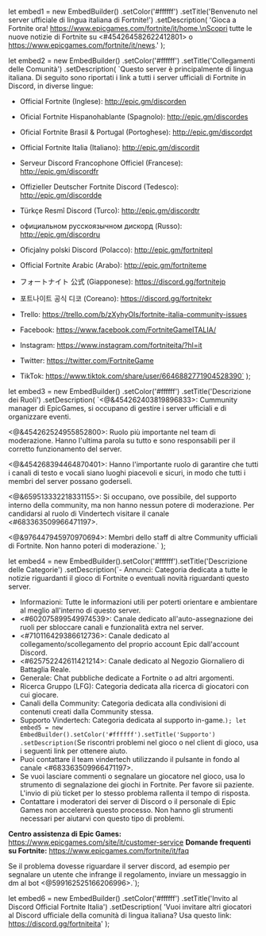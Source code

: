 let embed1 = new EmbedBuilder()
	.setColor('#ffffff')
	.setTitle('Benvenuto nel server ufficiale di lingua italiana di Fortnite!')
	.setDescription(
		'Gioca a Fortnite ora! https://www.epicgames.com/fortnite/it/home.\nScopri tutte le nuove notizie di Fortnite su <#454264582622412801> o https://www.epicgames.com/fortnite/it/news.'
	);

let embed2 = new EmbedBuilder()
	.setColor('#ffffff')
	.setTitle('Collegamenti delle Comunità')
	.setDescription(
		`Questo server è principalmente di lingua italiana. Di seguito sono riportati i link a tutti i server ufficiali di Fortnite in Discord, in diverse lingue:

-   Official Fortnite (Inglese): http://epic.gm/discorden
-   Oficial Fortnite Hispanohablante (Spagnolo): http://epic.gm/discordes
-   Oficial Fortnite Brasil & Portugal (Portoghese): http://epic.gm/discordpt
-   Official Fortnite Italia (Italiano): http://epic.gm/discordit
-   Serveur Discord Francophone Officiel (Francese): http://epic.gm/discordfr
-   Offizieller Deutscher Fortnite Discord (Tedesco): http://epic.gm/discordde
-   Türkçe Resmî Discord (Turco): http://epic.gm/discordtr
-   официальном русскоязычном дискорд (Russo): http://epic.gm/discordru
-   Oficjalny polski Discord (Polacco): http://epic.gm/fortnitepl
-   Official Fortnite Arabic (Arabo): http://epic.gm/fortniteme
-   フォートナイト 公式 (Giapponese): https://discord.gg/fortnitejp
-   포트나이트 공식 디코 (Coreano): https://discord.gg/fortnitekr

-   Trello: https://trello.com/b/zXyhyOIs/fortnite-italia-community-issues
-   Facebook: https://www.facebook.com/FortniteGameITALIA/
-   Instagram: https://www.instagram.com/fortniteita/?hl=it
-   Twitter: https://twitter.com/FortniteGame
-   TikTok: https://www.tiktok.com/share/user/6646882771904528390`
	);

let embed3 = new EmbedBuilder()
	.setColor('#ffffff')
	.setTitle('Descrizione dei Ruoli')
	.setDescription(
		`<@&454262403819896833>: Cummunity manager di EpicGames, si occupano di gestire i server ufficiali e di organizzare eventi.

<@&454262524955852800>: Ruolo più importante nel team di moderazione. Hanno l'ultima parola su tutto e sono responsabili per il corretto funzionamento del server.

<@&454268394464870401>: Hanno l'importante ruolo di garantire che tutti i canali di testo e vocali siano luoghi piacevoli e sicuri, in modo che tutti i membri del server possano goderseli.

<@&659513332218331155>: Si occupano, ove possibile, del supporto interno della community, ma non hanno nessun potere di moderazione. Per candidarsi al ruolo di Vindertech visitare il canale <#683363509966471197>.

<@&976447945970970694>: Membri dello staff di altre Community ufficiali di Fortnite. Non hanno poteri di moderazione.`
	);

let embed4 = new EmbedBuilder().setColor('#ffffff').setTitle('Descrizione delle Categorie')
	.setDescription(`- Annunci: Categoria dedicata a tutte le notizie riguardanti il gioco di Fortnite o eventuali novità riguardanti questo server.

-   Informazioni: Tutte le informazioni utili per poterti orientare e ambientare al meglio all'interno di questo server.
-   <#602075899549974539>: Canale dedicato all'auto-assegnazione dei ruoli per sbloccare canali e funzionalità extra nel server.
-   <#710116429386612736>: Canale dedicato al collegamento/scollegamento del proprio account Epic dall'account Discord.
-   <#625752242611421214>: Canale dedicato al Negozio Giornaliero di Battaglia Reale.
-   Generale: Chat pubbliche dedicate a Fortnite o ad altri argomenti.
-   Ricerca Gruppo (LFG): Categoria dedicata alla ricerca di giocatori con cui giocare.
-   Canali della Community: Categoria dedicata alla condivisioni di contenuti creati dalla Community stessa.
-   Supporto Vindertech: Categoria dedicata al supporto in-game.`);
let embed5 = new EmbedBuilder().setColor('#ffffff').setTitle('Supporto')
	.setDescription(`Se riscontri problemi nel gioco o nel client di gioco, usa i seguenti link per ottenere aiuto.
-   Puoi contattare il team vindertech utilizzando il pulsante in fondo al canale <#683363509966471197>.
-   Se vuoi lasciare commenti o segnalare un giocatore nel gioco, usa lo strumento di segnalazione dei giochi in Fortnite. Per favore sii paziente. L'invio di più ticket per lo stesso problema rallenta il tempo di risposta.
-   Contattare i moderatori dei server di Discord o il personale di Epic Games non accelererà questo processo. Non hanno gli strumenti necessari per aiutarvi con questo tipo di problemi.

**Centro assistenza di Epic Games:** https://www.epicgames.com/site/it/customer-service
**Domande frequenti su Fortnite:** https://www.epicgames.com/fortnite/it/faq

Se il problema dovesse riguardare il server discord, ad esempio per segnalare un utente che infrange il regolamento, inviare un messaggio in dm al bot <@599162525166206996>.`);

let embed6 = new EmbedBuilder()
	.setColor('#ffffff')
	.setTitle('Invito al Discord Official Fortnite Italia')
	.setDescription(
		'Vuoi invitare altri giocatori al Discord ufficiale della comunità di lingua italiana? Usa questo link: https://discord.gg/fortniteita'
	);
